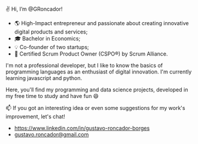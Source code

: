 ✌️ Hi, I’m @GRoncador!
- 🌎 High-Impact entrepreneur and passionate about creating innovative digital products and services;
- 🎓 Bachelor in Economics;
- 💡 Co-founder of two startups;
- 🎯 Certified Scrum Product Owner (CSPO®) by Scrum Alliance.
  
I'm not a professional developer, but I like to know the basics of programming languages as an enthusiast of digital innovation. I'm currently learning javascript and python.

Here, you'll find my programming and data science projects, developed in my free time to study and have fun 😄

📫 If you got an interesting idea or even some suggestions for my work's improvement, let's chat!
  - https://www.linkedin.com/in/gustavo-roncador-borges
  - gustavo.roncador@gmail.com
<!---
GRoncador/GRoncador is a ✨ special ✨ repository because its `README.md` (this file) appears on your GitHub profile.
You can click the Preview link to take a look at your changes.
--->
